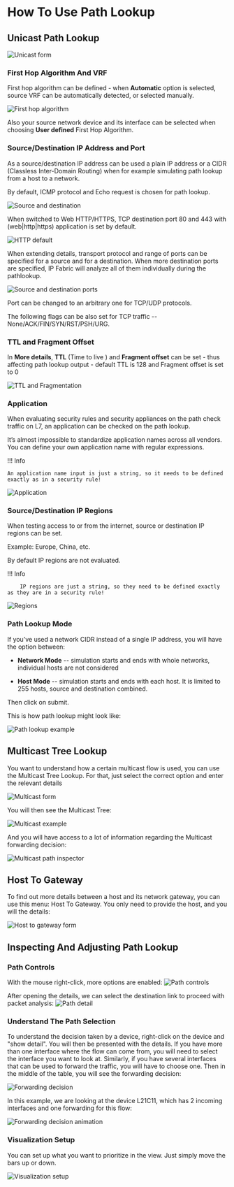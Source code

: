 # How To Use Path Lookup

## Unicast Path Lookup

![Unicast form](unicast.png)

### First Hop Algorithm And VRF
First hop algorithm can be defined - when **Automatic** option is selected,
source VRF can be automatically detected, or selected manually.

![First hop algorithm](first_hop_algorithm.png)


Also your source network device and its interface can be selected when choosing
**User defined** First Hop Algorithm.

### Source/Destination IP Address and Port

As a source/destination IP address can be used a plain IP address or a CIDR (Classless Inter-Domain Routing) when for example simulating path lookup from a host to a network.

By default, ICMP protocol and Echo request is chosen for path lookup.

![Source and destination](pathlookup_src_dst.jpeg)

When switched to Web HTTP/HTTPS, TCP destination port 80 and 443 with (web|http|https) application is set by default.

![HTTP default](pathlookup_http_default.jpeg)

When extending details, transport protocol and range of ports can be specified for a source and for a destination. When more destination ports are specified, IP Fabric will analyze all of them individually during the pathlookup.

![Source and destination ports](pathlookup_src_dst_port.png)

Port can be changed to an arbitrary one for TCP/UDP protocols.

The following flags can be also set for TCP traffic -- None/ACK/FIN/SYN/RST/PSH/URG.

### TTL and Fragment Offset

In **More details**, **TTL** (Time to live ) and **Fragment offset** can be set - thus affecting path lookup output - default TTL is 128 and Fragment offset is set to 0

![TTL and Fragmentation](pathlookup_ttl_fragment.png)

### Application

When evaluating security rules and security appliances on the path check traffic on L7, an application can be checked on the path lookup.

It’s almost impossible to standardize application names across all vendors. You can define your own application name with regular expressions.


!!! Info

	An application name input is just a string, so it needs to be defined exactly as in a security rule!

![Application](pathlookup_application.png)

### Source/Destination IP Regions

When testing access to or from the internet, source or destination IP regions can be set.

Example: Europe, China, etc.

By default IP regions are not evaluated.

!!! Info

        IP regions are just a string, so they need to be defined exactly as they are in a security rule!

![Regions](pathlookup_src_dst_regions.png)

### Path Lookup Mode

If you’ve used a network CIDR instead of a single IP address, you will have the option between:

- **Network Mode** -- simulation starts and ends with whole networks,
individual hosts are not considered

- **Host Mode** -- simulation starts and ends with each host. It is
limited to 255 hosts, source and destination combined.

Then click on submit.

This is how path lookup might look like:

![Path lookup example](example.png)

## Multicast Tree Lookup

You want to understand how a certain multicast flow is used, you can use
the Multicast Tree Lookup. For that, just select the correct option and
enter the relevant details

![Multicast form](multicast.png)

You will then see the Multicast Tree:

![Multicast example](multicast_example.png)

And you will have access to a lot of information regarding the Multicast
forwarding decision:

![Multicast path inspector](multicast_path_inspector.png)

## Host To Gateway

To find out more details between a host and its network gateway, you can
use this menu: Host To Gateway. You only need to provide the host, and
you will the details:

![Host to gateway form](host_to_gw.png)

## Inspecting And Adjusting Path Lookup

### Path Controls

With the mouse right-click, more options are enabled:
![Path controls](path_controls.png)

After opening the details, we can select the destination link to proceed with packet analysis:
![Path detail](path_detail.png)

### Understand The Path Selection

To understand the decision taken by a device, right-click on the device
and "show detail". You will then be presented with the details. If you
have more than one interface where the flow can come from, you will need
to select the interface you want to look at. Similarly, if you have
several interfaces that can be used to forward the traffic, you will
have to choose one. Then in the middle of the table, you will see the
forwarding decision:

![Forwarding decision](forwarding_decision.png)

In this example, we are looking at the device L21C11, which has 2
incoming interfaces and one forwarding for this flow:

![Forwarding decision animation](forwarding_decision_animation.gif)

### Visualization Setup

You can set up what you want to prioritize in the view. Just simply move
the bars up or down.

![Visualization setup](visualization_setup.png)
